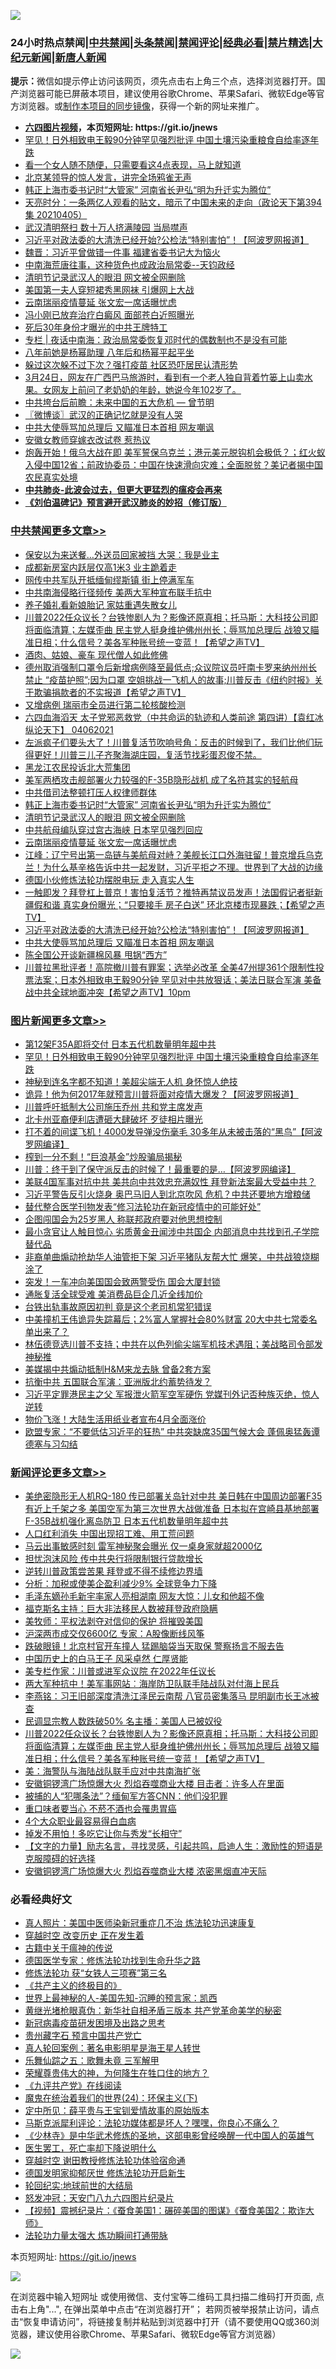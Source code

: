 ![](https://raw.githubusercontent.com/fqnews/bnews/master/64photo/fqnews-qr.jpg)

<div id="tt">
<h3>24小时热点禁闻|<a href="#%E4%B8%AD%E5%85%B1%E7%A6%81%E9%97%BB%E6%9B%B4%E5%A4%9A%E6%96%87%E7%AB%A0">中共禁闻</a>|<a href="#%E5%9B%BE%E7%89%87%E6%96%B0%E9%97%BB%E6%9B%B4%E5%A4%9A%E6%96%87%E7%AB%A0">头条禁闻</a>|<a href="#%E6%96%B0%E9%97%BB%E8%AF%84%E8%AE%BA%E6%9B%B4%E5%A4%9A%E6%96%87%E7%AB%A0">禁闻评论|<a href="#%E5%BF%85%E7%9C%8B%E7%BB%8F%E5%85%B8%E5%A5%BD%E6%96%87">经典必看|<a href="/video.md#%E7%A6%81%E7%89%87%E7%B2%BE%E9%80%89">禁片精选</a>|<a href="https://github.com/fqnews/djy/blob/master/gb/nf1351518.md#1">大纪元新闻</a>|<a href="https://github.com/fqnews/ntdtv/blob/master/gb/prog204.md#1">新唐人新闻</a></h3>
<div><b>提示：</b>微信如提示停止访问该网页，须先点击右上角三个点，选择浏览器打开。国产浏览器可能已屏蔽本项目，建议使用谷歌Chrome、苹果Safari、微软Edge等官方浏览器。或<a href="https://github.com/fqnews/bnews/blob/master/%E5%88%B6%E4%BD%9Cgit%E7%A6%81%E9%97%BB%E9%95%9C%E5%83%8F.md">制作本项目的同步镜像</a>，获得一个新的网址来推广。</div>
<ul>
<li><b><a href="http://d1.bdrive.tk/64.mp4" target="_blank">六四图片视频</a>，本页短网址: https://git.io/jnews</b></li>
<li><a href="/topimagenews/20210406/1520399.md">罕见！日外相致电王毅90分钟罕见强烈批评 中国土壤污染重粮食自给率逐年跌</a></li>
<li><a href="/funmedia/20210406/1520451.md">看一个女人随不随便，只需要看这4点表现，马上就知道</a></li>
<li><a href="/comments/20210406/1520836.md">北京某领导的惊人发言，讲完全场鸦雀无声</a></li>
<li><a href="/cbnews/20210406/1520691.md">韩正上海市委书记时“大管家” 河南省长尹弘“明为升迁实为腾位”</a></li>
<li><a href="/cbnews/20210406/1520524.md">天亮时分：一条两亿人观看的贴文，暗示了中国未来的走向（政论天下第394集 20210405）</a></li>
<li><a href="/cbnews/20210406/1520527.md">武汉清明祭扫 数十万人挤满陵园 当局噤声</a></li>
<li><a href="/cbnews/20210406/1520585.md">习近平对政法委的大清洗已经开始?公检法“特别害怕”！【阿波罗网报道】</a></li>
<li><a href="/comments/20210406/1520725.md">魏晋：习近平曾做错一件事 福建省委书记大为恼火</a></li>
<li><a href="/bannedvideo/20210406/1520701.md">中南海荒唐往事，这种货色也成政治局常委--天钧政经</a></li>
<li><a href="/cbnews/20210406/1520679.md">清明节记录武汉人的眼泪 网文被全网删除</a></li>
<li><a href="/cnnews/20210406/1520694.md">美国第一夫人穿短裙秀黑网袜 引爆网上大战</a></li>
<li><a href="/cbnews/20210406/1520611.md">云南瑞丽疫情蔓延 张文宏一席话曝忧虑</a></li>
<li><a href="/cnnews/20210406/1520555.md">冯小刚已放弃治疗白癜风 面部苍白近照曝光</a></li>
<li><a href="/cnnews/20210406/1520799.md">死后30年身份才曝光的中共王牌特工</a></li>
<li><a href="/cbnews/20210406/1520381.md">专栏 | 夜话中南海：政治局常委恢复邓时代的偶数制也不是没有可能</a></li>
<li><a href="/yule/20210406/1520779.md">八年前她是杨幂助理 八年后和杨幂平起平坐</a></li>
<li><a href="/cbnews/20210406/1520526.md">躲过这次躲不过下次？强打疫苗 社区恐吓居民认清形势</a></li>
<li><a href="/bannedvideo/20210406/1520715.md">3月24日，网友在广西巴马旅游时，看到有一个老人独自背着竹篓上山卖水果。女网友上前问了老奶奶的年龄，她说今年102岁了。</a></li>
<li><a href="/comments/20210406/1520574.md">中共垮台后前瞻：未来中国的五大危机 — 曾节明</a></li>
<li><a href="/ssgc/20210406/1520444.md">〖微博谈〗武汉的正确记忆就是没有人哭</a></li>
<li><a href="/cbnews/20210406/1520584.md">中共大使辱骂加总理后 又瞄准日本首相 网友嘲讽</a></li>
<li><a href="/cnnews/20210406/1520573.md">安徽女教师穿嫁衣改试卷 惹热议</a></li>
<li><a href="/bannedvideo/20210406/1520613.md">炮轰开始！俄乌大战在即 美军誓保乌克兰；港元美元脱钩机会极低？；红火蚁入侵中国12省；前政协委员：中国在快速滑向灾难；全面脱贫？美记者揭中国农民真实处境</a></li>
<li><b><a href="/comments/20200211/1275071.md" target="_blank">中共肺炎-此波会过去，但更大更猛烈的瘟疫会再来</a></b></li>
<li><b><a href="/comments/20200207/1272816.md" target="_blank">《刘伯温碑记》预言避开武汉肺炎的妙招（修订版）</a></b></li>
</ul>
</div>

<div class="catlist">
<h3><a href="/cbnews/" target="_blank">中共禁闻</a><span><a href="/cbnews/" target="_blank" rel="nofollow">更多文章>></a></span></h3>
<ul>
<li><a href="/cbnews/20210407/1521042.md" target="_blank">保安以为来送餐…外送员回家被挡 大哭：我是业主</a></li>
<li><a href="/cbnews/20210407/1521041.md" target="_blank">成都新房室内跃层仅高1米3 业主跪着走</a></li>
<li><a href="/cbnews/20210407/1521028.md" target="_blank">网传中共军队开抵缅甸缪斯镇 街上停满军车</a></li>
<li><a href="/cbnews/20210407/1520989.md" target="_blank">中共南海侵略行径频传 美两大军种宣布联手抗中</a></li>
<li><a href="/cbnews/20210407/1520965.md" target="_blank">养子婚礼看新娘胎记 家姑重遇失散女儿</a></li>
<li><a href="/comments/20210407/1520959.md" target="_blank">川普2022任众议长？台铁惨剧人为？影像还原真相；托马斯：大科技公司即将面临清算；左媒歪曲 民主党人挺身维护佛州州长；辱骂加总理后 战狼又瞄准日相；什么信号？美各军种账号统一变蓝！【希望之声TV】</a></li>
<li><a href="/cbnews/20210406/1520851.md" target="_blank">酒肉、姑娘、豪车 现代僧人如此修佛</a></li>
<li><a href="/comments/20210406/1520819.md" target="_blank">德州取消强制口罩令后新增病例降至最低点;众议院议员吁南卡罗来纳州州长禁止 &#8220;疫苗护照&#8221;;因为口罩 空姐挑战一飞机人的故事;川普反击《纽约时报》关于欺骗捐款者的不实报道【希望之声TV】</a></li>
<li><a href="/cbnews/20210406/1520808.md" target="_blank">又增病例 瑞丽市全员进行第二轮核酸检测</a></li>
<li><a href="/comments/20210406/1520794.md" target="_blank">六四血海滔天  太子党邪恶救党（中共命运的轨迹和人类前途  第四讲）【袁红冰纵论天下】 04062021</a></li>
<li><a href="/comments/20210406/1520792.md" target="_blank">左派疯子们要头大了！川普复活节吹响号角：反击的时候到了，我们比他们玩得更好！川普三儿子齐聚海湖庄园，复活节找彩蛋忍俊不禁。</a></li>
<li><a href="/cbnews/20210406/1520736.md" target="_blank">黑龙江农民投诉北大荒集团</a></li>
<li><a href="/cbnews/20210406/1520728.md" target="_blank">美军两栖攻击舰部署火力较强的F-35B隐形战机 成了名符其实的轻航母</a></li>
<li><a href="/cbnews/20210406/1520711.md" target="_blank">中共借司法整顿打压人权律师群体</a></li>
<li><a href="/cbnews/20210406/1520691.md" target="_blank">韩正上海市委书记时“大管家” 河南省长尹弘“明为升迁实为腾位”</a></li>
<li><a href="/cbnews/20210406/1520679.md" target="_blank">清明节记录武汉人的眼泪 网文被全网删除</a></li>
<li><a href="/cbnews/20210406/1520646.md" target="_blank">中共航母编队穿过宫古海峡 日本罕见强烈回应</a></li>
<li><a href="/cbnews/20210406/1520611.md" target="_blank">云南瑞丽疫情蔓延 张文宏一席话曝忧虑</a></li>
<li><a href="/cbnews/20210406/1520610.md" target="_blank">江峰：辽宁号出第一岛链与美航母对峙？美舰长江口外海驻留！普京增兵乌克兰！为什么基辛格告诉中共一起发财，习近平拒之不理。世界到了大战的边缘</a></li>
<li><a href="/cbnews/20210406/1520250.md" target="_blank">德国小伙修炼法轮功摆脱电玩 走入真实人生</a></li>
<li><a href="/comments/20210406/1520587.md" target="_blank">一触即发？拜登杠上普京！害怕复活节？推特再禁议员发声！法国假记者挺新疆假和谐 真实身份曝光；“只要接手 房子白送” 环北京楼市现暴跌；【希望之声TV】</a></li>
<li><a href="/cbnews/20210406/1520585.md" target="_blank">习近平对政法委的大清洗已经开始?公检法“特别害怕”！【阿波罗网报道】</a></li>
<li><a href="/cbnews/20210406/1520584.md" target="_blank">中共大使辱骂加总理后 又瞄准日本首相 网友嘲讽</a></li>
<li><a href="/cbnews/20210406/1520571.md" target="_blank">陈全国公开谈新疆棉风暴 甩锅“西方”</a></li>
<li><a href="/comments/20210406/1520556.md" target="_blank">川普拉黑批评者！高院撤川普有罪案；选举必改革  全美47州提361个限制性投票法案；日本外相致电王毅90分钟 罕见对中共放狠话；美法日联合军演 美备战中共全球地面冲突【希望之声TV】10pm</a></li>

</ul>
</div>
<div class="catlist">
<h3><a href="/topimagenews/" target="_blank">图片新闻</a><span><a href="/topimagenews/" target="_blank" rel="nofollow">更多文章>></a></span></h3>
<ul>
<li><a href="/topimagenews/20210406/1520690.md" target="_blank">第12架F35A即将交付 日本五代机数量明年超中共</a></li>
<li><a href="/topimagenews/20210406/1520399.md" target="_blank">罕见！日外相致电王毅90分钟罕见强烈批评 中国土壤污染重粮食自给率逐年跌</a></li>
<li><a href="/topimagenews/20210405/1519948.md" target="_blank">神秘到连名字都不知道！美超尖端无人机 身怀惊人绝技</a></li>
<li><a href="/topimagenews/20210405/1519899.md" target="_blank">诡异！他为何2017年就预言川普将面对疫情大爆发？【阿波罗网报道】</a></li>
<li><a href="/topimagenews/20210405/1519818.md" target="_blank">川普呼吁抵制大公司施压乔州 共和党主席发声</a></li>
<li><a href="/topimagenews/20210405/1519671.md" target="_blank">北卡州亚裔便利店遭砸大肆破坏 歹徒相片曝光</a></li>
<li><a href="/topimagenews/20210404/1519440.md" target="_blank">打不着的间谍飞机！4000发导弹没伤毫毛 30多年从未被击落的“黑鸟”【阿波罗网编译】</a></li>
<li><a href="/topimagenews/20210404/1519402.md" target="_blank">榨到一分不剩！“巨浪基金”炒股骗局揭秘</a></li>
<li><a href="/topimagenews/20210404/1519391.md" target="_blank">川普：终于到了保守派反击的时候了！最重要的是…【阿波罗网编译】</a></li>
<li><a href="/topimagenews/20210404/1519149.md" target="_blank">美联4国军事对抗中共 美共向中共效忠充满奴性 拜登新法案最大受益中共？</a></li>
<li><a href="/topimagenews/20210403/1518960.md" target="_blank">习近平警告反引火烧身 奥巴马旧人到北京吹风 危机？中共还要地方增粮储</a></li>
<li><a href="/comments/20210403/1518906.md" target="_blank">替代整合医学刊物发表“修习法轮功在新冠疫情中的可能好处”</a></li>
<li><a href="/topimagenews/20210403/1518554.md" target="_blank">企图闯国会为25岁黑人 称联邦政府要对他思想控制</a></li>
<li><a href="/topimagenews/20210403/1518546.md" target="_blank">最小贪官让人触目惊心 劣质黄金丑闻涉中共国企 内部消息中共找到孔子学院替代品</a></li>
<li><a href="/topimagenews/20210403/1518528.md" target="_blank">非裔单曲煽动抢劫华人油管拒下架 习近平猪队友帮大忙 爆笑，中共战狼烧糊涂了</a></li>
<li><a href="/topimagenews/20210403/1518459.md" target="_blank">突发！一车冲向美国国会致两警受伤 国会大厦封锁</a></li>
<li><a href="/topimagenews/20210403/1518446.md" target="_blank">通胀复活全球受难 美消费品巨企几近全线加价</a></li>
<li><a href="/topimagenews/20210402/1518285.md" target="_blank">台铁出轨事故原因初判 竟是这个老司机常犯错误</a></li>
<li><a href="/topimagenews/20210402/1517957.md" target="_blank">中美撞机王伟诡异失踪幕后；2%富人掌握社会80%财富 20大中共七常委名单出来了？</a></li>
<li><a href="/topimagenews/20210402/1517873.md" target="_blank">林伍德竞选川普不支持；中共在以色列偷尖端军机技术遇阻；美战略司令部发神秘推</a></li>
<li><a href="/topimagenews/20210402/1517863.md" target="_blank">美媒揭中共煽动抵制H&#038;M来龙去脉 曾备2套方案</a></li>
<li><a href="/topimagenews/20210402/1517862.md" target="_blank">抗衡中共 五国联合军演：亚洲版北约蓄势待发？</a></li>
<li><a href="/topimagenews/20210402/1517842.md" target="_blank">习近平定罪港民主之父 军报泄火箭军空军硬伤 党媒刊外记否种族灭绝，惊人逆转</a></li>
<li><a href="/topimagenews/20210402/1517841.md" target="_blank">物价飞涨！大陆生活用纸业者宣布4月全面涨价</a></li>
<li><a href="/topimagenews/20210401/1517464.md" target="_blank">欧盟专家：“不要低估习近平的狂热” 中共突缺席35国气候大会 蓬佩奥猛轰谭德塞与习勾结</a></li>

</ul>
</div>
<div class="catlist">
<h3><a href="/comments/" target="_blank">新闻评论</a><span><a href="/comments/" target="_blank" rel="nofollow">更多文章>></a></span></h3>
<ul>
<li><a href="/comments/20210407/1521053.md" target="_blank">美绝密隐形无人机RQ-180 传已部署关岛针对中共 美日韩在中国周边部署F35有近上千架之多 美国空军为第三次世界大战做准备 日本拟在宫崎县基地部署F-35B战机强化离岛防卫 日本五代机数量明年超中共</a></li>
<li><a href="/comments/20210407/1521040.md" target="_blank">人口红利消失 中国出现招工难、用工荒问题</a></li>
<li><a href="/comments/20210407/1521039.md" target="_blank">马云出事敏感时刻 雷军神秘聚会曝光 仅一桌身家就超2000亿</a></li>
<li><a href="/comments/20210407/1521025.md" target="_blank">担忧泡沫风险 传中共央行将限制银行贷款增长</a></li>
<li><a href="/comments/20210407/1521019.md" target="_blank">逆转川普政策尝苦果 拜登或不得不续修边界墙</a></li>
<li><a href="/comments/20210407/1521018.md" target="_blank">分析：加税或使美企盈利减少9% 全球竞争力下降</a></li>
<li><a href="/comments/20210407/1521015.md" target="_blank">毛泽东嫡孙毛新宇率家人亮相湖南 网友大惊：儿女和他超不像</a></li>
<li><a href="/comments/20210407/1521009.md" target="_blank">福克斯名主持：巨大非法移民人数被拜登政府隐瞒</a></li>
<li><a href="/comments/20210407/1521001.md" target="_blank">美牧师：平权法剥夺对信仰的保护 将摧毁美国</a></li>
<li><a href="/comments/20210407/1521000.md" target="_blank">沪深两市成交仅6600亿 专家：A股像断线风筝</a></li>
<li><a href="/comments/20210407/1520998.md" target="_blank">跌破眼镜！北京村官开车撞人 猛踢脑袋当天取保 警察扬言不服去告</a></li>
<li><a href="/comments/20210407/1520983.md" target="_blank">中国历史上的白马王子 风采卓然 仁厚贤能</a></li>
<li><a href="/comments/20210407/1520972.md" target="_blank">美专栏作家：川普或进军众议院 在2022年任议长</a></li>
<li><a href="/comments/20210407/1520971.md" target="_blank">两大军种抗中！美军事网站︰海岸防卫队联手陆战队对付海上​​民兵</a></li>
<li><a href="/comments/20210407/1520963.md" target="_blank">李燕铭：习王旧部深度清洗江泽民云南帮 八官员密集落马 昆明副市长王冰被查</a></li>
<li><a href="/comments/20210407/1520960.md" target="_blank">民调显宗教人数跌破50% 名主播：美国人已被奴役</a></li>
<li><a href="/comments/20210407/1520959.md" target="_blank">川普2022任众议长？台铁惨剧人为？影像还原真相；托马斯：大科技公司即将面临清算；左媒歪曲 民主党人挺身维护佛州州长；辱骂加总理后 战狼又瞄准日相；什么信号？美各军种账号统一变蓝！【希望之声TV】</a></li>
<li><a href="/comments/20210407/1520948.md" target="_blank">美：海警队与海陆战队联手应对中共南海扩张</a></li>
<li><a href="/comments/20210407/1520947.md" target="_blank">安徽铜锣湾广场惊爆大火 烈焰吞噬商业大楼 目击者：许多人在里面</a></li>
<li><a href="/comments/20210407/1520946.md" target="_blank">被捕的人“犯哪条法”？缅甸军方答CNN：他们没犯罪</a></li>
<li><a href="/comments/20210406/1520934.md" target="_blank">重口味者要当心 不菸不酒也会罹患胃癌</a></li>
<li><a href="/comments/20210406/1520933.md" target="_blank">4个大众职业最容易得白血病</a></li>
<li><a href="/comments/20210406/1520932.md" target="_blank">掉发不用怕！多吃它让你与秀发“长相守”</a></li>
<li><a href="/comments/20210406/1520913.md" target="_blank">【文字的力量】励志名言，寻找灵感，引起共鸣，启迪人生：激励性的短语是克服障碍的好选择</a></li>
<li><a href="/comments/20210406/1520911.md" target="_blank">安徽铜锣湾广场惊爆大火 烈焰吞噬商业大楼 浓密黑烟直冲天际</a></li>

</ul>
</div>

<div class="catlist">
<h3>必看经典好文</h3>
<ul>
<li><a href="/comments/20210215/1487728.md" target="_blank">真人照片：美国中医师染新冠重症几不治 炼法轮功迅速康复</a></li>
<li><a href="/comments/20200626/1259925.md" target="_blank">穿越时空 改变历史 正在发生着</a></li>
<li><a href="/ccpdope/20200531/1337409.md" target="_blank">古籍中关于瘟神的传说</a></li>
<li><a href="/comments/20200607/783186.md" target="_blank">德国医学专家：修炼法轮功找到生命升华之路</a></li>
<li><a href="/comments/20210328/1514058.md" target="_blank">修炼法轮功 获“女铁人三项赛”第三名</a></li>
<li><a href="/bookwiki/20171120/858084.md" target="_blank">《共产主义的终极目的》</a></li>
<li><a href="/comments/20200605/783244.md" target="_blank">世界上最神秘的人-美国先知-沉睡的预言家：凯西</a></li>
<li><a href="/lifebaike/20180921/1001174.md" target="_blank">黄继光堵枪眼真伪：新华社自相矛盾三版本 共产党革命美学的秘密</a></li>
<li><a href="/comments/20200917/1029129.md" target="_blank">新冠病毒疫苗研发困境及出路之思考</a></li>
<li><a href="/comments/20210226/1494382.md" target="_blank">贵州藏字石 预言中国共产党亡</a></li>
<li><a href="/comments/20200523/1332915.md" target="_blank">真人轮回案例：著名电影明星是海王星人转世</a></li>
<li><a href="/tculture/20170715/791820.md" target="_blank">乐舞仙踪之五：歌舞未竟 三军解甲</a></li>
<li><a href="/comments/20200618/1346830.md" target="_blank">荣耀尊贵伟大的神，为何降生在牲口住的地方？</a></li>
<li><a href="/bookonline/20131116/201057.md" target="_blank">《九评共产党》在线阅读</a></li>
<li><a href="/cbnews/20180907/994846.md" target="_blank">魔鬼在统治着我们的世界(24)：环保主义(下)</a></li>
<li><a href="/comments/20200616/1345658.md" target="_blank">定中所见：薛平贵与王宝钏爱情故事的原始版本</a></li>
<li><a href="/comments/20210207/1482940.md" target="_blank">马斯克派犀利评论：法轮功媒体都是坏人？嘿嘿，你良心不痛么？</a></li>
<li><a href="/comments/20201013/1412612.md" target="_blank">《少林寺》是中华武术修炼的圣地，这部电影曾经唤醒一代中国人的英雄气</a></li>
<li><a href="/sohnews/20150904/445868.md" target="_blank">医生罢工，死亡率却下降说明什么</a></li>
<li><a href="/comments/20200511/1322384.md" target="_blank">穿越时空 谢田教授修炼法轮功体验宿命通</a></li>
<li><a href="/comments/20200722/1364497.md" target="_blank">德国发明家抑郁厌世 修炼法轮功开启新生</a></li>
<li><a href="/comments/20200920/582873.md" target="_blank">轮回纪实:地球前世的大结局</a></li>
<li><a href="/comments/20200604/783200.md" target="_blank">怒发冲冠：天安门八九六四图片纪录片</a></li>
<li><a href="/comments/20210123/1473011.md" target="_blank">【视频】震撼纪录片：《蚕食美国1：碾碎美国的图谋》《蚕食美国2：欺诈大师》</a></li>
<li><a href="/cbnews/20200816/1381005.md" target="_blank">法轮功力量太强大 炼功瞬间打通带脉</a></li>

</ul>
</div>

本页短网址: https://git.io/jnews

![](https://raw.githubusercontent.com/fqnews/bnews/master/64photo/fqnews-qr.jpg)

在浏览器中输入短网址 或使用微信、支付宝等二维码工具扫描二维码打开页面, 点击右上角"...", 在弹出菜单中点击“在浏览器打开”； 若网页被举报禁止访问，请点击“恢复申请访问”，将链接复制并粘贴到浏览器中打开（请不要使用QQ或360浏览器，建议使用谷歌Chrome、苹果Safari、微软Edge等官方浏览器）

![](https://raw.githubusercontent.com/fqnews/bnews/master/64photo/wx.jpg)